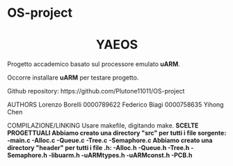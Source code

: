 # OS-project

<h1 align="center">YAEOS</h1>
<p>Progetto accademico basato sul processore emulato <b>uARM</b>.<p>
<p>Occorre installare <b>uARM</b> per testare progetto.</p>
Github repository: https://github.com/Plutone11011/OS-project

AUTHORS
Lorenzo Borelli 0000789622
Federico Biagi 0000758635
Yihong Chen 

COMPILAZIONE/LINKING
Usare makefile, digitando make.
<b>
SCELTE PROGETTUALI
Abbiamo creato una directory "src" per tutti i file sorgente: 
-main.c
-Alloc.c 
-Queue.c
-Tree.c
-Semaphore.c
Abbiamo creato una directory "header" per tutti i file .h:
-Alloc.h 
-Queue.h
-Tree.h
-Semaphore.h
-libuarm.h
-uARMtypes.h
-uARMconst.h
-PCB.h
</b>
